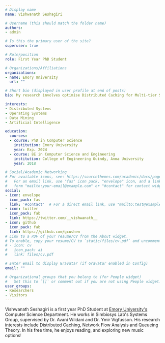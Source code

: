 ```yaml
---
# Display name
name: Vishwanath Seshagiri

# Username (this should match the folder name)
authors:
- admin

# Is this the primary user of the site?
superuser: true

# Role/position
role: First Year PhD Student 

# Organizations/Affiliations
organizations:
- name: Emory University
  url: ""

# Short bio (displayed in user profile at end of posts)
bio: My research involves optimise Distributed Caching for Multi-tier Storage System

interests:
- Distributed Systems
- Operating Systems
- Data Mining
- Artificial Intelligence

education:
  courses:
  - course: PhD in Computer Science
    institution: Emory University
    year: Exp. 2024
  - course: BE in Computer Science and Engineering
    institution: College of Engineering Guindy, Anna University
    year: 2018

# Social/Academic Networking
# For available icons, see: https://sourcethemes.com/academic/docs/page-builder/#icons
#   For an email link, use "fas" icon pack, "envelope" icon, and a link in the
#   form "mailto:your-email@example.com" or "#contact" for contact widget.
social:
- icon: envelope
  icon_pack: fas
  link: '#contact'  # For a direct email link, use "mailto:test@example.org".
- icon: twitter
  icon_pack: fab
  link: https://twitter.com/__vishwanath__
- icon: github
  icon_pack: fab
  link: https://github.com/gcushen
# Link to a PDF of your resume/CV from the About widget.
# To enable, copy your resume/CV to `static/files/cv.pdf` and uncomment the lines below.
# - icon: cv
#   icon_pack: ai
#   link: files/cv.pdf

# Enter email to display Gravatar (if Gravatar enabled in Config)
email: ""

# Organizational groups that you belong to (for People widget)
#   Set this to `[]` or comment out if you are not using People widget.
user_groups:
- Researchers
- Visitors
---
```


Vishwanath Seshagiri is a first year PhD Student at [Emory University's](cs.emory.edu) Computer Science Department. He works in Simbiosys Lab's Systems Group, supervised by Dr. Avani Wildani and Dr. Ymir Vigfusson. His research interests include Distributed Caching, Network Flow Analysis and Queueing Theory. In his free time, he enjoys reading, and exploring new music options!
